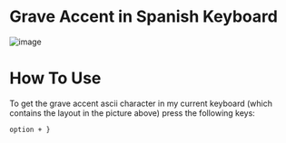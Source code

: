 # Grave Accent in Spanish Keyboard

![image](https://user-images.githubusercontent.com/30075887/167503943-c1c26d79-bc1c-4cae-be30-6e5c668e60b4.png)


# How To Use
To get the grave accent ascii character in my current keyboard (which contains the layout in the picture above) press the following keys:

```
option + }
```
